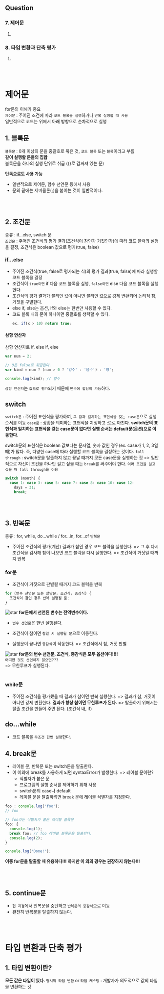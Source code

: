 ## Question
### 7. 제어문
1. 

### 8. 타입 변환과 단축 평가
1. 

<br>
<br>

# 제어문
for문의 이해가 중요   
`제어문` : 주어진 조건에 따라 `코드 블록을 실행`하거나 `반복 실행할 때 사용`  
일반적으로 코드는 위에서 아래 방향으로 순차적으로 실행  

## 1. 블록문
`블록문` : 0개 이상의 문을 중괄호로 묶은 것, `코드 블록` 또는 `블록`이라고 부름  
**같이 실행할 문들의 집합**  
블록문을 하나의 실행 단위로 취급 ({}로 감싸져 있는 문)


**단독으로도 사용 가능**
- 일반적으로 제어문, 함수 선언문 등에서 사용
- 문의 끝에는 세미콜론(;)을 붙이는 것이 일반적이다.

<br>
<br>

## 2. 조건문
종류 : if...else, switch 문  
`조건문` : 주어진 조건식의 평가 결과(조건식이 참인가 거짓인가)에 따라 코드 블럭의 실행을 결정, 조건식은 boolean 값으로 평가(true, false)

### if...else
- 주어진 조건식(true, false로 평가되는 식)의 평가 결과(true, false)에 따라 실행할 코드 블록을 결정
- 조건식이 `true이면` if 다음 코드 블록을 실행, `false이면` else 다음 코드 블록을 실행한다.
- 조건식의 평가 결과가 불리언 값이 아니면 불리언 값으로 강제 변환되어 논리적 참, 거짓을 구별한다.
- else if, else는 옵션, if와 else는 한번만 사용할 수 있다.
- 코드 블록 내의 문이 하나이면 중괄호를 생략할 수 있다. 
  ```javascript
  ex. if(x > 10) return true;
  ```
#### 삼항 연산자
삼항 연산자로 if, else if, else
```javascript
var num = 2;

// 0은 false로 취급된다.
var kind = num ? (num > 0 ? '양수' : '음수') : '영';

console.log(kind); // 양수
```

`삼항 연산자`는 `값으로 평가`되기 때문에 `변수에 할당이 가능`하다.


## switch
`switch문` : 주어진 표현식을 평가하여, `그 값과 일치하는 표현식을 갖는 case문`으로 실행 순서를 이동
`case문` : 상황을 의미하는 표현식을 지정하고 ;으로 마친다.
**switch문의 표현식과 일치하는 표현식을 갖는 case문이 없다면 실행 순서는 default문(옵션)으로 이동한다.**

switch문의 표현식은 boolean 값보다는 문자열, 숫자 값인 경우(ex. case가 1, 2, 3일 때)가 많다. 즉, 다양한 case에 따라 실행할 코드 블록을 결정하는 것이다.
`fall through` : switch문을 탈출하지 않고 끝날 때까지 모든 case문을 실행하는 것
=> 일반적으로 자신이 조건을 하나만 걸고 싶을 때는 `break`를 써주어야 한다.
`여러 조건을 걸고 싶을 때 fall through를 이용` 
```javascript
switch (month) {
  case 1: case 3: case 5: case 7: case 8: case 10: case 12:
    days = 31;
    break;
```
<br>
<br>

## 3. 반복문
종류 : for, while, do...while / for...in, for...of
`반복문`
- 주어진 조건식의 평가(계산) 결과가 참인 경우 코드 블럭을 실행한다.
  => 그 후 다시 조건식을 검사해 참이 나오면 코드 블럭을 다시 실행한다.
  => 조건식이 거짓일 때까지 반복

### for문
- 조건식이 거짓으로 판별될 때까지 코드 블럭을 반복
```javascript
for (변수 선언문 또는 할당문; 조건식; 증감식) {
  조건식이 참인 경우 반복 실행될 문;
}
```
![star](https://user-images.githubusercontent.com/37561451/57273306-3835be00-70d2-11e9-8087-3fb2a9054261.png) **for문에서 선언된 변수는 전역변수이다.**
- `변수 선언문`은 한번 실행된다.  

- 조건식이 참이면 `참일 시 실행될 문`으로 이동한다.

- 실행문이 끝나면 `증감식`이 작동한다. => 조건식에서 참, 거짓 판별

![star](https://user-images.githubusercontent.com/37561451/57273306-3835be00-70d2-11e9-8087-3fb2a9054261.png) **for문의 변수 선언문, 조건식, 증감식은 모두 옵션이다!!!!**   
`어떠한 것도 선언하지 않으면???`  
=> 무한루프가 실행된다.
<br>
<br>

### while문
- 주어진 조건식을 평가했을 때 결과가 참이면 반복 실행한다.
=> 결과가 참, 거짓이 아니면 강제 변환한다.
**결과가 항상 참이면 무한루프가 된다.**
=> 탈출하기 위해서는 탈출 조건을 만들어 주면 된다. (조건식 내, if)

## do...while
- 코드 블록을 `무조건 한번 실행`한다.

## 4. break문
- 레이블 문, 반복문 또는 switch문을 탈출한다.
- 이 이외에 break를 사용하게 되면 syntaxError가 발생한다.
 => 레이블 문이란?
    - 식별자가 붙은 문
    - 프로그램의 실행 순서를 제어하기 위해 사용
    - switch문의 case나 default
    - 레이블 문을 탈출하려면 break 문에 레이블 식별자를 지정한다.
```javascript
foo : console.log('foo'); 
// foo

// foo라는 식별자가 붙은 레이블 블록문
foo: {
  console.log(1);
  break foo; // foo 레이블 블록문을 탈출한다.
  console.log(2);
}

console.log('Done!');
```
**이중 for문을 탈출할 때 유용하다!!! 하지만 이 외의 경우는 권장하지 않는다!!!**

<br>
<br>

## 5. continue문
- `현 지점`에서 반복문을 중단하고 `반복문의 증감식`으로 이동
- 완전히 반복문을 탈출하지 않는다.


<br>
<br>



# 타입 변환과 단축 평가
## 1. 타입 변환이란?
**모든 값은 타입이 있다.**
`명시적 타입 변환` or `타입 캐스팅` : 개발자가 의도적으로 값의 타입을 변환하는 것
 
